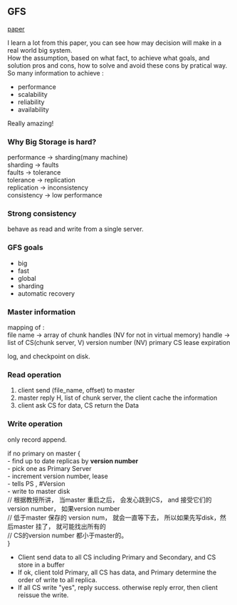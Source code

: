 ## GFS

[paper](https://pdos.csail.mit.edu/6.824/papers/gfs.pdf)

I learn a lot from this paper, you can see how may decision will make in a real world big system.  
How the assumption, based on what fact, to achieve what goals, and solution pros and cons, how to solve and avoid these cons by pratical way. So many information to achieve :   
- performance  
- scalability  
- reliability  
- availability  

Really amazing!


### Why Big Storage is hard?
performance -> sharding(many machine)  
sharding 	  -> faults  
faults  	  -> tolerance  
tolerance   -> replication  
replication -> inconsistency  
consistency -> low performance  	

### Strong consistency
behave as read and write from a single server.

### GFS goals

- big
- fast
- global
- sharding
- automatic recovery

### Master information
mapping of :  
file name   ->  array of chunk handles  (NV for not in virtual memory)
handle      ->  list of CS(chunk server, V)
					version number (NV)
					primary CS
					lease expiration

log, and checkpoint on disk.


### Read operation

1. client send (file_name, offset) to master
2. master reply H, list of chunk server, the client cache the information
3. client ask CS for data, CS return the Data

### Write operation
only record append.

if no primary on master {  
	- find up to date replicas by **version number**  
	- pick one as Primary Server  
	- increment version number, lease  
	- tells PS , #Version  
	- write to master disk  
	// 根据教授所讲， 当master 重启之后， 会发心跳到CS， and 接受它们的version number， 如果version number   
	//  低于master 保存的 version num， 就会一直等下去， 所以如果先写disk，然后master 挂了， 就可能找出所有的  
	// CS的version number 都小于master的。  
}

- Client send data to all CS including Primary and Secondary, and CS store in a buffer  
- If ok, client told Primary, all CS has data, and Primary determine the order of write to all replica.  
- If all CS write "yes", reply success. otherwise reply error, then client reissue the write.